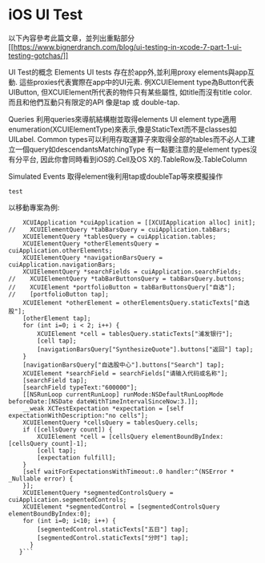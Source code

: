 # iOS UI Test

以下內容參考此篇文章，並列出重點部分
[[https://www.bignerdranch.com/blog/ui-testing-in-xcode-7-part-1-ui-testing-gotchas/]]

UI Test的概念
Elements
UI tests 存在於app外,並利用proxy elements與app互動. 這些proxies代表實際在app中的UI元素. 例XCUIElement type為Button代表UIButton, 但XCUIElement所代表的物件只有某些屬性, 如title而沒有title color. 而且和他們互動只有限定的API 像是tap 或 double-tap.

Queries
利用queries來導航結構樹並取得elements
UI element type適用enumeration(XCUIElementType)來表示,像是StaticText而不是classes如UILabel.
Common types可以利用存取運算子來取得全部的tables而不必人工建立一個query如descendantsMatchingType
有一點要注意的是element types沒有分平台, 因此你會同時看到iOS的.Cell及OS X的.TableRow及.TableColumn

Simulated Events
取得element後利用tap或doubleTap等來模擬操作


```test```

以移動專案為例:

```- (void)testExample {
    XCUIApplication *cuiApplication = [[XCUIApplication alloc] init];
//    XCUIElementQuery *tabBarsQuery = cuiApplication.tabBars;
    XCUIElementQuery *tablesQuery = cuiApplication.tables;
    XCUIElementQuery *otherElementsQuery = cuiApplication.otherElements;
    XCUIElementQuery *navigationBarsQuery = cuiApplication.navigationBars;
    XCUIElementQuery *searchFields = cuiApplication.searchFields;
//    XCUIElementQuery *tabBarButtonsQuery = tabBarsQuery.buttons;
//    XCUIElement *portfolioButton = tabBarButtonsQuery["自选"];
//    [portfolioButton tap];
    XCUIElement *otherElement = otherElementsQuery.staticTexts["自选股"];
    [otherElement tap];
    for (int i=0; i < 2; i++) {
        XCUIElement *cell = tablesQuery.staticTexts["浦发银行"];
        [cell tap];
        [navigationBarsQuery["SynthesizeQuote"].buttons["返回"] tap];
    }
    [navigationBarsQuery["自选股中心"].buttons["Search"] tap];
    XCUIElement *searchField = searchFields["请输入代码或名称"];
    [searchField tap];
    [searchField typeText:"600000"];
    [[NSRunLoop currentRunLoop] runMode:NSDefaultRunLoopMode beforeDate:[NSDate dateWithTimeIntervalSinceNow:3.]];
    __weak XCTestExpectation *expectation = [self expectationWithDescription:"no cells"];
    XCUIElementQuery *cellsQuery = tablesQuery.cells;
    if ([cellsQuery count]) {
        XCUIElement *cell = [cellsQuery elementBoundByIndex:[cellsQuery count]-1];
        [cell tap];
        [expectation fulfill];
    }
    [self waitForExpectationsWithTimeout:.0 handler:^(NSError * _Nullable error) {
    }];
    XCUIElementQuery *segmentedControlsQuery = cuiApplication.segmentedControls;
    XCUIElement *segmentedControl = [segmentedControlsQuery elementBoundByIndex:0];
    for (int i=0; i<10; i++) {
        [segmentedControl.staticTexts["五日"] tap];
        [segmentedControl.staticTexts["分时"] tap];
      }
   }```

